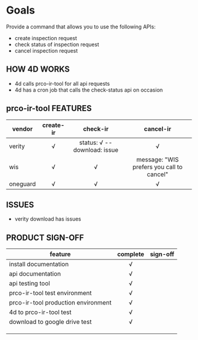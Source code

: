 # Goals

Provide a command that allows you to use the following APIs:

- create inspection request
- check status of inspection request
- cancel inspection request

## HOW 4D WORKS

- 4d calls prco-ir-tool for all api requests
- 4d has a cron job that calls the check-status api on occasion

## prco-ir-tool FEATURES

| vendor   | create-ir |           check-ir           |                 cancel-ir                 |
| -------- | :-------: | :--------------------------: | :---------------------------------------: |
| verity   |     √     | status: √ -- download: issue |                     √                     |
| wis      |     √     |              √               | message: "WIS prefers you call to cancel" |
| oneguard |     √     |              √               |                     √                     |

## ISSUES

- verity download has issues

## PRODUCT SIGN-OFF

| feature                             | complete | sign-off |
| ----------------------------------- | :------: | -------- |
| install documentation               |    √     |          |
| api documentation                   |    √     |          |
| api testing tool                    |    √     |          |
| prco-ir-tool test environment       |    √     |          |
| prco-ir-tool production environment |    √     |          |
| 4d to prco-ir-tool test             |    √     |          |
| download to google drive test       |    √     |          |
|                                     |          |          |
|                                     |          |          |
|                                     |          |          |
